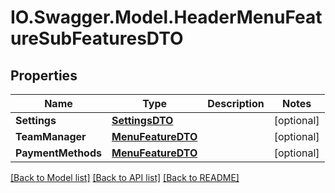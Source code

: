 # IO.Swagger.Model.HeaderMenuFeatureSubFeaturesDTO
## Properties

Name | Type | Description | Notes
------------ | ------------- | ------------- | -------------
**Settings** | [**SettingsDTO**](SettingsDTO.md) |  | [optional] 
**TeamManager** | [**MenuFeatureDTO**](MenuFeatureDTO.md) |  | [optional] 
**PaymentMethods** | [**MenuFeatureDTO**](MenuFeatureDTO.md) |  | [optional] 

[[Back to Model list]](../README.md#documentation-for-models) [[Back to API list]](../README.md#documentation-for-api-endpoints) [[Back to README]](../README.md)

